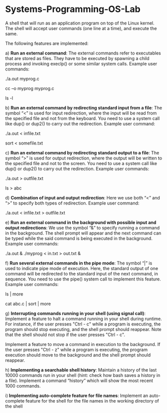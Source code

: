 # Systems-Programming-OS-Lab

A shell that will run as an application program on top of the Linux kernel. The shell will accept user commands (one line at a time), and execute the same. 

The following features are implemented:

a) <b>Run an external command</b>:
  The external commands refer to executables that are stored as files. 
  They have to be executed by spawning a child process and invoking execlp() or some similar system calls. Example user commands:

  ./a.out myprog.c
  
  cc –o myprog myprog.c
  
  ls -l


b) <b>Run an external command by redirecting standard input from a file</b>:
The symbol “<” is used for input redirection, where the input will be read from
the specified file and not from the keyboard. You need to use a system call like
dup() or dup2() to carry out the redirection. Example user command:

./a.out < infile.txt

sort < somefile.txt


c) <b> Run an external command by redirecting standard output to a file</b>:
The symbol “>” is used for output redirection, where the output will be written
to the specified file and not to the screen. You need to use a system call like dup()
or dup2() to carry out the redirection. Example user commands:

./a.out > outfile.txt

ls > abc


d) <b>Combination of input and output redirection</b>:
Here we use both “<” and “>” to specify both types of redirection. Example user
command:

./a.out < infile.txt > outfile.txt


e) <b>Run an external command in the background with possible input and
output redirections</b>:
We use the symbol “&” to specify running a command in the background. The
shell prompt will appear and the next command can be typed while the said
command is being executed in the background. Example user commands:

./a.out &
./myprog < in.txt > out.txt &


f) <b>Run several external commands in the pipe mode</b>:
The symbol “|” is used to indicate pipe mode of execution. Here, the standard
output of one command will be redirected to the standard input of the next
command, in sequence. You need to use the pipe() system call to implement this
feature. Example user commands:

ls | more

cat abc.c | sort | more


g) <b>Interrupting commands running in your shell (using signal call)</b>:
Implement a feature to halt a command running in your shell during
runtime. For instance, if the user presses "Ctrl - c" while a program is
executing, the program should stop executing, and the shell prompt
should reappear. Note that the shell should not stop if the user presses
"Ctrl - c".

Implement a feature to move a command in execution to the background.
If the user presses "Ctrl - z" while a program is executing, the program
execution should move to the background and the shell prompt should
reappear.


h) <b>Implementing a searchable shell history</b>:
Maintain a history of the last 10000 commands run in your shell (hint:
check how bash saves a history in a file). Implement a command “history” which will show the most recent 1000
commands.


i)<b> Implementing auto-complete feature for file names</b>:
Implement an auto-complete feature for the shell for the file names in the
working directory of the shell
